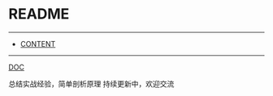 # README
---
* [CONTENT](SUMMARY.md)
---
[DOC](https://docs.docker.com/)

总结实战经验，简单剖析原理
持续更新中，欢迎交流

